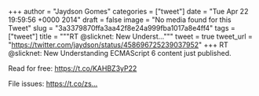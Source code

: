 
+++
author = "Jaydson Gomes"
categories = ["tweet"]
date = "Tue Apr 22 19:59:56 +0000 2014"
draft = false
image = "No media found for this Tweet"
slug = "3a3379870ffa3aa42f8e24a999fba1017a8e4ff4"
tags = ["tweet"]
title = """RT @slicknet: New Underst..."""
tweet = true
tweet_url = "https://twitter.com/jaydson/status/458696725239037952"
+++
RT @slicknet: New Understanding ECMAScript 6 content just published. 

Read for free: https://t.co/KAHBZ3yP22

File issues: https://t.co/zs…
